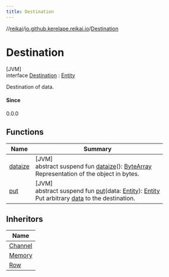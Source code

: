 ```yaml
---
title: Destination
---
```

//[reikai](../../../index.html)/[io.github.kerelape.reikai.io](../index.html)/[Destination](index.html)



# Destination



[JVM]\
interface [Destination](index.html) : [Entity](../../io.github.kerelape.reikai.core/-entity/index.html)

Destination of data.



#### Since



0.0.0



## Functions


| Name | Summary |
|---|---|
| [dataize](../../io.github.kerelape.reikai.core/-entity/dataize.html) | [JVM]<br>abstract suspend fun [dataize](../../io.github.kerelape.reikai.core/-entity/dataize.html)(): [ByteArray](https://kotlinlang.org/api/latest/jvm/stdlib/kotlin/-byte-array/index.html)<br>Representation of the object in bytes. |
| [put](put.html) | [JVM]<br>abstract suspend fun [put](put.html)(data: [Entity](../../io.github.kerelape.reikai.core/-entity/index.html)): [Entity](../../io.github.kerelape.reikai.core/-entity/index.html)<br>Put arbitrary [data](put.html) to the destination. |


## Inheritors


| Name |
|---|
| [Channel](../-channel/index.html) |
| [Memory](../-memory/index.html) |
| [Row](../-row/index.html) |

